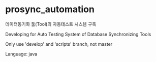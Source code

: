 # prosync_automation

데이터동기화 툴(Tool)의 자동테스트 시스템 구축

Developing for Auto Testing System of Database Synchronizing Tools

Only use 'develop' and 'scripts' branch, not master

Language: java
